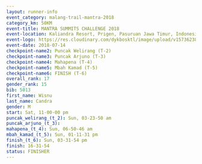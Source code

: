 ```yaml
---
layout: runner-info 
event_category: malang-trail-mantra-2018 
category_km: 50KM 
event-title: MANTRA SUMMITS CHALLENGE 2018 
event-location: Kaliandra Resort, Prigen, Pasuruan Jawa Timur, Indonesia 
event-logo: https://res.cloudinary.com/dykbosktl/image/upload/v1573623800/Logo/mantra-hiam_fujkqd.png 
event-date: 2018-07-14 
checkpoint-name2: Puncak Welirang (T-2) 
checkpoint-name3: Puncak Arjuno (T-3) 
checkpoint-name4: Mahapena (T-4) 
checkpoint-name5: Mbah Kamad (T-5) 
checkpoint-name6: FINISH (T-6) 
overall_rank: 17
gender_rank: 15
bib: 5013
first_name: Wisnu
last_name: Candra
gender: M
start: Sat, 11-00-00 pm
puncak_welirang_(t_2): Sun, 03-23-50 am
puncak_arjuno_(t_3): 
mahapena_(t_4): Sun, 06-50-46 am
mbah_kamad_(t_5): Sun, 01-11-31 pm
finish_(t_6): Sun, 03-31-54 pm
finish: 16-31-54
status: FINISHER
---
```

